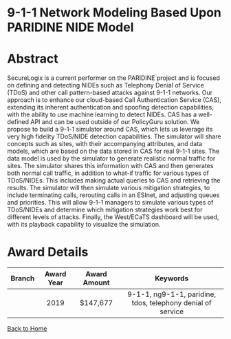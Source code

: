 
9-1-1 Network Modeling Based Upon PARIDINE NIDE Model
=====================================================

# Abstract


SecureLogix is a current performer on the PARIDINE project and is focused on defining and detecting NIDEs such as Telephony Denial of Service (TDoS) and other call pattern-based attacks against 9-1-1 networks. Our approach is to enhance our cloud-based Call Authentication Service (CAS), extending its inherent authentication and spoofing detection capabilities, with the ability to use machine learning to detect NIDEs. CAS has a well-defined API and can be used outside of our PolicyGuru solution. We propose to build a 9-1-1 simulator around CAS, which lets us leverage its very high fidelity TDoS/NIDE detection capabilities. The simulator will share concepts such as sites, with their accompanying attributes, and data models, which are based on the data stored in CAS for real 9-1-1 sites. The data model is used by the simulator to generate realistic normal traffic for sites. The simulator shares this information with CAS and then generates both normal call traffic, in addition to what-if traffic for various types of TDoS/NIDEs. This includes making actual queries to CAS and retrieving the results. The simulator will then simulate various mitigation strategies, to include terminating calls, rerouting calls in an ESInet, and adjusting queues and priorities. This will allow 9-1-1 managers to simulate various types of TDoS/NIDEs and determine which mitigation strategies work best for different levels of attacks. Finally, the West/ECaTS dashboard will be used, with its playback capability to visualize the simulation.  

# Award Details

|Branch|Award Year|Award Amount|Keywords|
| :---: | :---: | :---: | :---: |
||2019|$147,677|9-1-1, ng9-1-1, paridine, tdos, telephony denial of service|
  
  


[Back to Home](https://github.com/chrischow/dod_sbir_awards/DJ/#1801)